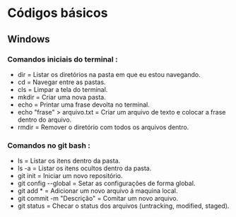 # Códigos básicos

## Windows

### Comandos iniciais do terminal :
 - dir = Listar os diretórios na pasta em que eu estou navegando. 
 - cd = Navegar entre as pastas.
 - cls = Limpar a tela do terminal.
 - mkdir = Criar uma nova pasta.
 - echo = Printar uma frase devolta no terminal.
 - echo "frase" > arquivo.txt = Criar um arquivo de texto e colocar a frase dentro do arquivo.
 - rmdir = Remover o diretório com todos os arquivos dentro.

### Comandos no git bash :
 - ls = Listar os itens dentro da pasta.
 - ls -a = Listar os itens ocultos dentro da pasta.
 - git init = Iniciar um novo repositório.
 - git config --global = Setar as configurações de forma global.
 - git add * = Adicionar um novo arquivo á maquina local.
 - git commit -m "Descrição" = Comitar um novo arquivo. 
 - git status = Checar o status dos arquivos (untracking, modified, staged).



